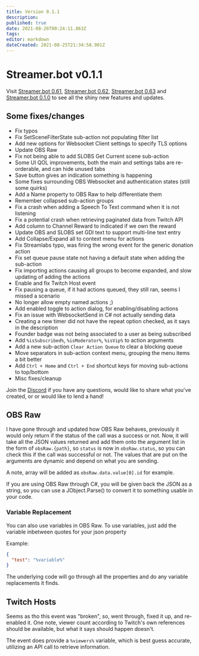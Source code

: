 ```yaml
---
title: Version 0.1.1
description: 
published: true
date: 2021-08-26T00:24:11.863Z
tags: 
editor: markdown
dateCreated: 2021-08-25T21:34:58.901Z
---
```


# Streamer.bot v0.1.1

Visit [Streamer.bot 0.61](Version-0.61), [Streamer.bot 0.62](Version-0.62), [Streamer.bot 0.63](Version-0.63) and [Streamer.bot 0.1.0](Version-0.1.0) to see all the shiny new features and updates.

## Some fixes/changes

* Fix typos
* Fix SetSceneFilterState sub-action not populating filter list
* Add new options for Websocket Client settings to specify TLS options
* Update OBS Raw
* Fix not being able to add SLOBS Get Current scene sub-action
* Some UI QOL improvements, both the main and settings tabs are re-orderable, and can hide unused tabs
* Save button gives an indication something is happening
* Some fixes surrounding OBS Websocket and authentication states (still some quirks)
* Add a Name property to OBS Raw to help differentiate them
* Remember collapsed sub-action groups
* Fix a crash when adding a Speech To Text command when it is not listening
* Fix a potential crash when retrieving paginated data from Twitch API
* Add column to Channel Reward to indicated if we own the reward
* Update OBS and SLOBS set GDI text to support multi-line text entry
* Add Collapse/Expand all to context menu for actions
* Fix Streamlabs typo, was firing the wrong event for the generic donation action
* Fix set queue pause state not having a default state when adding the sub-action
* Fix importing actions causing all groups to become expanded, and slow updating of adding the actions
* Enable and fix Twitch Host event
* Fix pausing a queue, if it had actions queued, they still ran, seems I missed a scenario
* No longer allow empty named actions ;)
* Add enabled toggle to action dialog, for enabling/disabling actions
* Fix an issue with WebsocketSend in C# not actually sending data
* Creating a new timer did not have the repeat option checked, as it says in the description
* Founder badge was not being associated to a user as being subscribed
* Add `%isSubscribed%`, `%isModerator%`, `%isVip%` to action arguments
* Add a new sub-action `Clear Action Queue` to clear a blocking queue
* Move separators in sub-action context menu, grouping the menu items a bit better
* Add `Ctrl + Home` and `Ctrl + End` shortcut keys for moving sub-actions to top/bottom
* Misc fixes/cleanup

Join the [Discord](https://discord.gg/zuXpPpgD5K) if you have any questions, would like to share what you've created, or or would like to lend a hand!

## OBS Raw
I have gone through and updated how OBS Raw behaves, previously it would only return if the status of the call was a success or not.  Now, it will take all the JSON values returned and add them onto the argument list in the form of `obsRaw.{path}`, so `status` is now in `obsRaw.status`, so you can check this if the call was successful or not.  The values that are put on the arguments are dynamic and depend on what you are sending.

A note, array will be added as `obsRaw.data.value[0].id` for example.

If you are using OBS Raw through C#, you will be given back the JSON as a string, so you can use a JObject.Parse() to convert it to something usable in your code.

### Variable Replacement

You can also use variables in OBS Raw.  To use variables, just add the variable inbetween quotes for your json property

Example:
```json
{
  "test": "%variable%"
}
```

The underlying code will go through all the properties and do any variable replacements it finds.

## Twitch Hosts
Seems as tho this event was "broken", so, went through, fixed it up, and re-enabled it.  One note, viewer count according to Twitch's own references should be available, but what it says should happen doesn't.

The event does provide a `%viewers%` variable, which is best guess accurate, utilizing an API call to retrieve information.